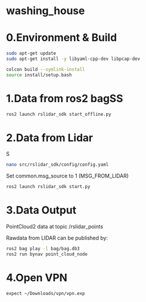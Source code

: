 # washing_house

# 0.Environment & Build

```sh
sudo apt-get update
sudo apt-get install -y libyaml-cpp-dev libpcap-dev
```

```sh
colcon build --symlink-install 
source install/setup.bash
```

# 1.Data from ros2 bagSS

```sh
ros2 launch rslidar_sdk start_offline.py
```

# 2.Data from Lidar
S
```sh
nano src/rslidar_sdk/config/config.yaml
```

Set common.msg_source to 1 (MSG_FROM_LIDAR)

```sh
ros2 launch rslidar_sdk start.py
```

# 3.Data Output

PointCloud2 data at topic /rslidar_points

Rawdata from LIDAR can be published by:

```sh
ros2 bag play -l bag/bag.db3
ros2 run bynav point_cloud_node
```

# 4.Open VPN

```sh
expect ~/Downloads/vpn/vpn.exp
```